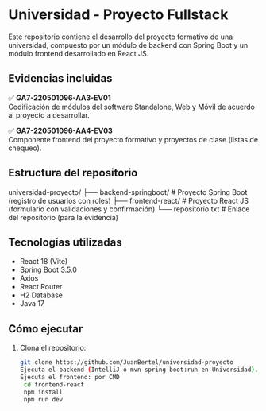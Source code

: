 # Universidad - Proyecto Fullstack

Este repositorio contiene el desarrollo del proyecto formativo de una universidad, compuesto por un módulo de backend con Spring Boot y un módulo frontend desarrollado en React JS.

## Evidencias incluidas

✅ **GA7-220501096-AA3-EV01**  
Codificación de módulos del software Standalone, Web y Móvil de acuerdo al proyecto a desarrollar.

✅ **GA7-220501096-AA4-EV03**  
Componente frontend del proyecto formativo y proyectos de clase (listas de chequeo).

## Estructura del repositorio

universidad-proyecto/
├── backend-springboot/ # Proyecto Spring Boot (registro de usuarios con roles)
├── frontend-react/ # Proyecto React JS (formulario con validaciones y confirmación)
└── repositorio.txt # Enlace del repositorio (para la evidencia)


## Tecnologías utilizadas

- React 18 (Vite)
- Spring Boot 3.5.0
- Axios
- React Router
- H2 Database
- Java 17

## Cómo ejecutar

1. Clona el repositorio:
   ```bash
   git clone https://github.com/JuanBertel/universidad-proyecto
   Ejecuta el backend (IntelliJ o mvn spring-boot:run en Universidad).
   Ejecuta el frontend: por CMD
    cd frontend-react
    npm install
    npm run dev
